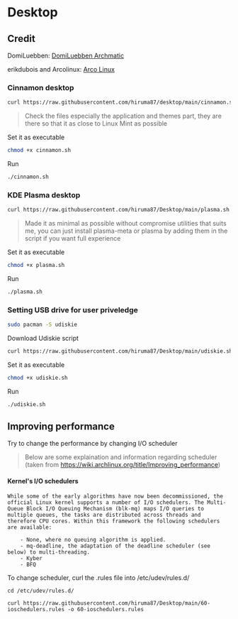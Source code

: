 # Desktop
## Credit
DomiLuebben: [DomiLuebben Archmatic](https://github.com/DomiLuebben/ArchMatic)

erikdubois and Arcolinux: [Arco Linux](https://github.com/arcolinuxd)

### Cinnamon desktop
```bash
curl https://raw.githubusercontent.com/hiruma87/desktop/main/cinnamon.sh -o cinnamon.sh
```
> Check the files especially the application and themes part, they are there so that it as close to Linux Mint as possible

Set it as executable
```bash
chmod +x cinnamon.sh
```
Run
```bash
./cinnamon.sh
```
### KDE Plasma desktop
```bash
curl https://raw.githubusercontent.com/hiruma87/Desktop/main/plasma.sh -o plasma.sh
```
> Made it as minimal as possible without compromise utilities that suits me, you can just install plasma-meta or plasma by adding them in the script if you want full experience

Set it as executable
```bash
chmod +x plasma.sh
```
Run
```bash
./plasma.sh
```

### Setting USB drive for user priveledge
```bash
sudo pacman -S udiskie
```
Download Udiskie script
```bash
curl https://raw.githubusercontent.com/hiruma87/Desktop/main/udiskie.sh -o udiskie.sh
```
Set it as executable
```bash
chmod +x udiskie.sh
```
Run
```bash
./udiskie.sh
```

## Improving performance
Try to change the performance by changing I/O scheduler
> Below are some explaination and information regarding scheduler (taken from https://wiki.archlinux.org/title/Improving_performance)

#### Kernel's I/O schedulers
```
While some of the early algorithms have now been decommissioned, the official Linux kernel supports a number of I/O schedulers. The Multi-Queue Block I/O Queuing Mechanism (blk-mq) maps I/O queries to multiple queues, the tasks are distributed across threads and therefore CPU cores. Within this framework the following schedulers are available:

    - None, where no queuing algorithm is applied.
    - mq-deadline, the adaptation of the deadline scheduler (see below) to multi-threading.
    - Kyber
    - BFQ
```
To change scheduler, curl the .rules file into /etc/udev/rules.d/
```
cd /etc/udev/rules.d/
```
```
curl https://raw.githubusercontent.com/hiruma87/Desktop/main/60-ioschedulers.rules -o 60-ioschedulers.rules
```
